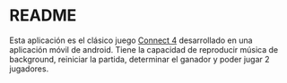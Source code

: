 # README

Esta aplicación es el clásico juego [Connect 4](https://en.wikipedia.org/wiki/Connect_Four) desarrollado en una aplicación móvil de android. Tiene la capacidad de reproducir música de background, reiniciar la partida, determinar el ganador y poder jugar 2 jugadores.